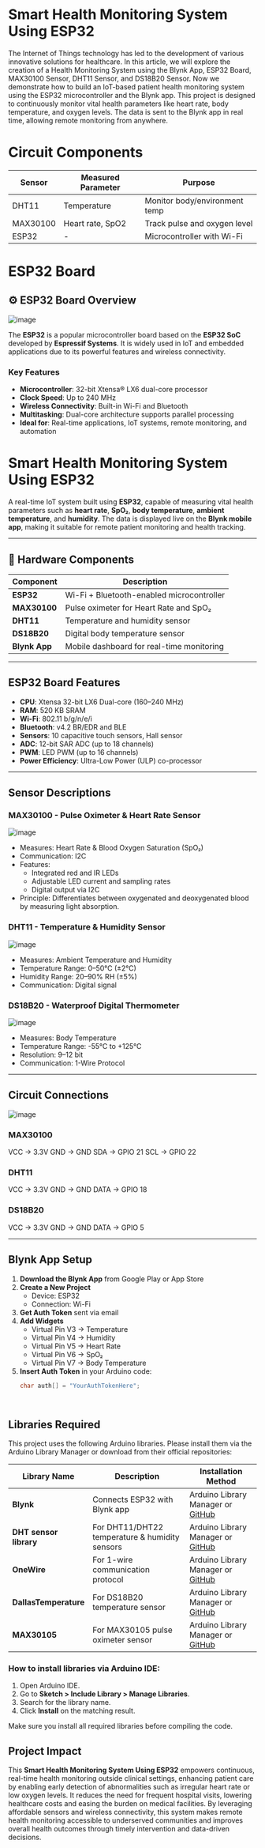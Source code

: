 # Smart Health Monitoring System Using ESP32
The Internet of Things technology has led to the development of various innovative solutions for healthcare. In this article, we will explore the creation of a Health Monitoring System using the Blynk App, ESP32 Board, MAX30100 Sensor, DHT11 Sensor, and DS18B20 Sensor.
Now we demonstrate how to build an IoT-based patient health monitoring system using the ESP32 microcontroller and the Blynk app. This project is designed to continuously monitor vital health parameters like heart rate, body temperature, and oxygen levels. The data is sent to the Blynk app in real time, allowing remote monitoring from anywhere.

# Circuit Components
| Sensor        | Measured Parameter | Purpose                     |
|---------------|--------------------|-----------------------------|
| DHT11         | Temperature         | Monitor body/environment temp |
| MAX30100      | Heart rate, SpO2    | Track pulse and oxygen level  |
| ESP32         | -                   | Microcontroller with Wi-Fi    |

# ESP32 Board
## ⚙️ ESP32 Board Overview
![image](https://github.com/user-attachments/assets/30c9d287-6760-44ec-ade0-7e9d1b026533)

The **ESP32** is a popular microcontroller board based on the **ESP32 SoC** developed by **Espressif Systems**. It is widely used in IoT and embedded applications due to its powerful features and wireless connectivity.

### Key Features

- **Microcontroller**: 32-bit Xtensa® LX6 dual-core processor  
- **Clock Speed**: Up to 240 MHz  
- **Wireless Connectivity**: Built-in Wi-Fi and Bluetooth  
- **Multitasking**: Dual-core architecture supports parallel processing  
- **Ideal for**: Real-time applications, IoT systems, remote monitoring, and automation
  
# Smart Health Monitoring System Using ESP32

A real-time IoT system built using **ESP32**, capable of measuring vital health parameters such as **heart rate**, **SpO₂**, **body temperature**, **ambient temperature**, and **humidity**. The data is displayed live on the **Blynk mobile app**, making it suitable for remote patient monitoring and health tracking.

---

## 🔧 Hardware Components

| Component   | Description                                  |
|------------|----------------------------------------------|
| **ESP32**  | Wi-Fi + Bluetooth-enabled microcontroller     |
| **MAX30100** | Pulse oximeter for Heart Rate and SpO₂      |
| **DHT11**  | Temperature and humidity sensor               |
| **DS18B20** | Digital body temperature sensor              |
| **Blynk App** | Mobile dashboard for real-time monitoring  |

---

## ESP32 Board Features

- **CPU**: Xtensa 32-bit LX6 Dual-core (160–240 MHz)  
- **RAM**: 520 KB SRAM  
- **Wi-Fi**: 802.11 b/g/n/e/i  
- **Bluetooth**: v4.2 BR/EDR and BLE  
- **Sensors**: 10 capacitive touch sensors, Hall sensor  
- **ADC**: 12-bit SAR ADC (up to 18 channels)  
- **PWM**: LED PWM (up to 16 channels)  
- **Power Efficiency**: Ultra-Low Power (ULP) co-processor  

---

## Sensor Descriptions

### MAX30100 - Pulse Oximeter & Heart Rate Sensor
![image](https://github.com/user-attachments/assets/54c6cb2d-c2ee-4921-be5e-bd4bc799ac85)

- Measures: Heart Rate & Blood Oxygen Saturation (SpO₂)  
- Communication: I2C  
- Features:  
  - Integrated red and IR LEDs  
  - Adjustable LED current and sampling rates  
  - Digital output via I2C  
- Principle: Differentiates between oxygenated and deoxygenated blood by measuring light absorption.

### DHT11 - Temperature & Humidity Sensor
![image](https://github.com/user-attachments/assets/2e1af66b-49c0-4a99-bc41-42c05b5a46d4)

- Measures: Ambient Temperature and Humidity  
- Temperature Range: 0–50°C (±2°C)  
- Humidity Range: 20–90% RH (±5%)  
- Communication: Digital signal

### DS18B20 - Waterproof Digital Thermometer
![image](https://github.com/user-attachments/assets/6d2fc580-cb74-44d3-888c-85a99150893c)

- Measures: Body Temperature  
- Temperature Range: -55°C to +125°C  
- Resolution: 9–12 bit  
- Communication: 1-Wire Protocol

---

## Circuit Connections
![image](https://github.com/user-attachments/assets/284c0b3f-17ff-4c79-97b7-9c67fb37bfae)

### MAX30100
VCC → 3.3V
GND → GND
SDA → GPIO 21
SCL → GPIO 22

### DHT11
VCC → 3.3V
GND → GND
DATA → GPIO 18

### DS18B20

VCC → 3.3V
GND → GND
DATA → GPIO 5


---

## Blynk App Setup

1. **Download the Blynk App** from Google Play or App Store  
2. **Create a New Project**  
   - Device: ESP32  
   - Connection: Wi-Fi  
3. **Get Auth Token** sent via email  
4. **Add Widgets**  
   - Virtual Pin V3 → Temperature  
   - Virtual Pin V4 → Humidity  
   - Virtual Pin V5 → Heart Rate  
   - Virtual Pin V6 → SpO₂  
   - Virtual Pin V7 → Body Temperature  
5. **Insert Auth Token** in your Arduino code:  
   ```cpp
   char auth[] = "YourAuthTokenHere";

  
## Libraries Required

This project uses the following Arduino libraries. Please install them via the Arduino Library Manager or download from their official repositories:

| Library Name         | Description                          | Installation Method                     |
|----------------------|------------------------------------|---------------------------------------|
| **Blynk**            | Connects ESP32 with Blynk app      | Arduino Library Manager or [GitHub](https://github.com/blynkkk/blynk-library) |
| **DHT sensor library** | For DHT11/DHT22 temperature & humidity sensors | Arduino Library Manager or [GitHub](https://github.com/adafruit/DHT-sensor-library) |
| **OneWire**          | For 1-wire communication protocol  | Arduino Library Manager or [GitHub](https://github.com/PaulStoffregen/OneWire) |
| **DallasTemperature**| For DS18B20 temperature sensor     | Arduino Library Manager or [GitHub](https://github.com/milesburton/Arduino-Temperature-Control-Library) |
| **MAX30105**         | For MAX30105 pulse oximeter sensor | Arduino Library Manager or [GitHub](https://github.com/sparkfun/SparkFun_MAX3010x_Sensor_Library) |

### How to install libraries via Arduino IDE:

1. Open Arduino IDE.
2. Go to **Sketch > Include Library > Manage Libraries**.
3. Search for the library name.
4. Click **Install** on the matching result.

Make sure you install all required libraries before compiling the code.


## Project Impact

This **Smart Health Monitoring System Using ESP32** empowers continuous, real-time health monitoring outside clinical settings, enhancing patient care by enabling early detection of abnormalities such as irregular heart rate or low oxygen levels. It reduces the need for frequent hospital visits, lowering healthcare costs and easing the burden on medical facilities. By leveraging affordable sensors and wireless connectivity, this system makes remote health monitoring accessible to underserved communities and improves overall health outcomes through timely intervention and data-driven decisions.





